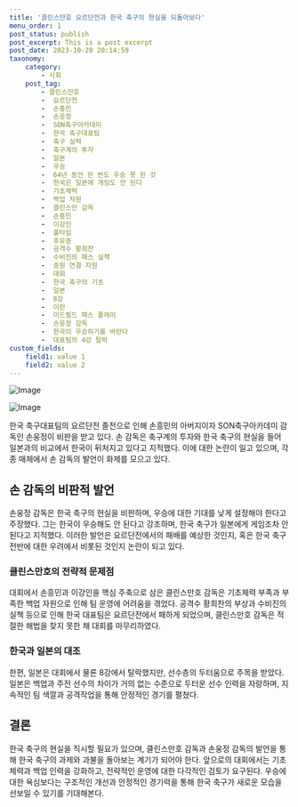 ```yaml
---
title: '클린스만호 요르단전과 한국 축구의 현실을 되돌아보다'
menu_order: 1
post_status: publish
post_excerpt: This is a post excerpt
post_date: 2023-10-20 20:14:59
taxonomy:
    category:
        - 사회
    post_tag:
        - 클린스만호
        -  요르단전
        -  손흥민
        -  손웅정
        -  SON축구아카데미
        -  한국 축구대표팀
        -  축구 실력
        -  축구계의 투자
        -  일본
        -  우승
        -  64년 동안 한 번도 우승 못 한 것
        -  한국은 일본에 게임도 안 된다
        -  기초체력
        -  백업 자원
        -  클린스만 감독
        -  손흥민
        -  이강인
        -  풀타임
        -  후유증
        -  공격수 황희찬
        -  수비진의 패스 실책
        -  중원 연결 자원
        -  대회
        -  한국 축구의 기초
        -  일본
        -  8강
        -  이란
        -  미드필드 패스 플레이
        -  손웅정 감독
        -  한국이 우승하기를 바란다
        -  대표팀의 4강 탈락
custom_fields:
    field1: value 1
    field2: value 2
---
```


![Image](https://imgnews.pstatic.net/image/028/2024/02/07/0002676116_001_20240207154308480.jpg?type=w647)

![Image](https://imgnews.pstatic.net/image/028/2024/02/07/0002676116_002_20240207154308501.jpg?type=w647)


한국 축구대표팀의 요르단전 졸전으로 인해 손흥민의 아버지이자 SON축구아카데미 감독인 손웅정이 비판을 받고 있다. 손 감독은 축구계의 투자와 한국 축구의 현실을 들어 일본과의 비교에서 한국이 뒤처지고 있다고 지적했다. 이에 대한 논란이 일고 있으며, 각종 매체에서 손 감독의 발언이 화제를 모으고 있다.

## 손 감독의 비판적 발언 
손웅정 감독은 한국 축구의 현실을 비판하며, 우승에 대한 기대를 낮게 설정해야 한다고 주장했다. 그는 한국이 우승해도 안 된다고 강조하며, 한국 축구가 일본에게 게임조차 안 된다고 지적했다. 이러한 발언은 요르단전에서의 패배를 예상한 것인지, 혹은 한국 축구 전반에 대한 우려에서 비롯된 것인지 논란이 되고 있다.

### 클린스만호의 전략적 문제점
대회에서 손흥민과 이강인을 핵심 주축으로 삼은 클린스만호 감독은 기초체력 부족과 부족한 백업 자원으로 인해 팀 운영에 어려움을 겪었다. 공격수 황희찬의 부상과 수비진의 실책 등으로 인해 한국 대표팀은 요르단전에서 패하게 되었으며, 클린스만호 감독은 적절한 해법을 찾지 못한 채 대회를 마무리하였다.

### 한국과 일본의 대조
한편, 일본은 대회에서 물론 8강에서 탈락했지만, 선수층의 두터움으로 주목을 받았다. 일본은 백업과 주전 선수의 차이가 거의 없는 수준으로 두터운 선수 인력을 자랑하며, 지속적인 팀 색깔과 공격작업을 통해 안정적인 경기를 펼쳤다.

## 결론
한국 축구의 현실을 직시할 필요가 있으며, 클린스만호 감독과 손웅정 감독의 발언을 통해 한국 축구의 과제와 과불을 돌아보는 계기가 되어야 한다. 앞으로의 대회에서는 기초체력과 백업 인력을 강화하고, 전략적인 운영에 대한 다각적인 검토가 요구된다. 우승에 대한 욕심보다는 구조적인 개선과 안정적인 경기력을 통해 한국 축구가 새로운 모습을 선보일 수 있기를 기대해본다.
